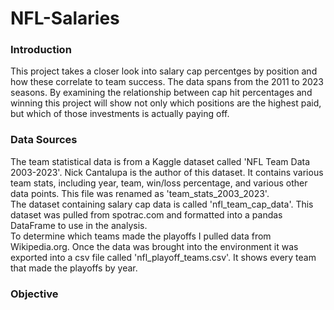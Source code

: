 # NFL-Salaries
### Introduction
This project takes a closer look into salary cap percentges by position and how these correlate to team success. The data spans from the 2011 to 2023 seasons. By examining the relationship between cap hit percentages and winning this project will show not only which positions are the highest paid, but which of those investments is actually paying off. 
### Data Sources
The team statistical data is from a Kaggle dataset called 'NFL Team Data 2003-2023'. Nick Cantalupa is the author of this dataset. It contains various team stats, including year, team, win/loss percentage, and various other data points. This file was renamed as 'team_stats_2003_2023'.    
The dataset containing salary cap data is called 'nfl_team_cap_data'. This dataset was pulled from spotrac.com and formatted into a pandas DataFrame to use in the analysis.    
To determine which teams made the playoffs I pulled data from Wikipedia.org. Once the data was brought into the environment it was exported into a csv file called 'nfl_playoff_teams.csv'. It shows every team that made the playoffs by year. 
### Objective
